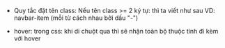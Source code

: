 - Quy tắc đặt tên class: Nếu tên class >= 2 ký tự: thì ta viết như sau
  VD: navbar-item (mỗi từ cách nhau bởi dấu "-")

- hover: trong css: khi di chuột qua thì sẽ nhận toàn bộ thuộc tính đi kèm với hover
